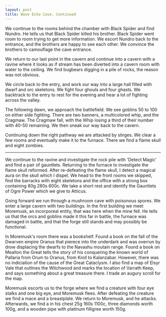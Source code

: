 ```yaml
---
layout: post
title: Wave Echo Cave, Continued
---
```

We continue to the rooms behind the chamber with Black Spider and find Nundro. He tells us that Black Spider killed his brother. Black Spider went room to room trying to get more information. We escort Nundro back to the entrance, and the brothers are happy to see each other. We convince the brothers to camouflage the cave entrance.

We return to our last point in the cavern and continue into a cavern with a ravine where it looks as if stream has been diverted into a cavern room with water to the ceiling. We find bugbears digging in a pile of rocks, the reason was not obvious.

We circle back to the entry, and work our way into a large hall filled with dwarf and orc skeletons. We fight four ghouls and four ghasts. We backtrack to the entry to rest for the evening and hear a lot of fighting across the valley.

The following dawn, we approach the battlefield. We see goblins 50 to 100 on either side fighting. There are two banners, a multicolored whip, and the Cragmaw. The Cragmaw fall, with the Whip losing a third of their number with 40-50 remaining. We then sneak our way back to the cavern.

Continuing down the right pathway we are attacked by stirges. We clear a few rooms and eventually make it to the furnace. There we find a flame skull and eight zombies.

--- 

We continue to the ravine and investigate the rock pile with 'Detect Magic' and find a pair of gauntlets. Returning to the furnace to investigate the flame skull reformed. After re-defeating the flame skull, I detect a magical aura on the skull which I dispel. We head to the front rooms we skipped, find the barracks with eight skeletons and the office with a strong box containing 80g 280s 600c. We take a short rest and identify the Gauntlets of Ogre Power which we give to Atticus.

Going forward we run through a mushroom cave with poisonous spores. We enter a large cavern with two buildings. In the first building we meet Moremusk, an incorporeal entity, that was here when the mine fell. He tells us that the orcs and goblins made it this far in battle, the furnace was damaged in battle, and that the forge still stands and may possibly be functional.

In Moremusk's room there was a bookshelf. Found a book on the fall of the Dwarven empire Oranus that pierece into the underdark and was overrun by drow displacing the dwarfs to the Navashu moutain range. Found a book on Mealton the Great tells the story of his conquering the known world of Pallaria from Orum to Oranus, from Kroll to Kalanzabar. However, there was no indiciation of the cause of the Great Cataclysm. I also find a map of Elsyr Vale that outlines the Witchwood and marks the location of Varrath Keep, and says something about a great treasure there. I trade an augury scroll for the map.

Moremusk escorts us to the forge where we find a creature with four eye stalks and one big eye, and Moremusk flees. After defeating the creature we find a mace and a breastplate. We return to Moremusk, and he attacks. Afterwards, we find a in his chest 25g 160s 1100c, three diamonds worth 100g, and a wooden pipe with platinum filligree worth 150g.
